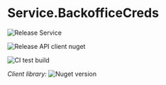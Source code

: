 # Service.BackofficeCreds

![Release Service](https://github.com/MyJetWallet/Service.BackofficeCreds/workflows/Release%20Service/badge.svg)

![Release API client nuget](https://github.com/MyJetWallet/Service.BackofficeCreds/workflows/Release%20API%20client%20nuget/badge.svg)

![CI test build](https://github.com/MyJetWallet/Service.BackofficeCreds/workflows/CI%20test%20build/badge.svg)

*Client library:* ![Nuget version](https://img.shields.io/nuget/v/MyJetWallet.Service.BackofficeCreds.Client?label=MyJetWallet.Service.BackofficeCreds.Client&style=social)

